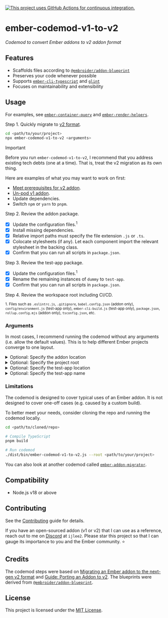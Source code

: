 [![This project uses GitHub Actions for continuous integration.](https://github.com/ijlee2/ember-codemod-v1-to-v2/actions/workflows/ci.yml/badge.svg)](https://github.com/ijlee2/ember-codemod-v1-to-v2/actions/workflows/ci.yml)

# ember-codemod-v1-to-v2

_Codemod to convert Ember addons to v2 addon format_


## Features

- Scaffolds files according to [`@embroider/addon-blueprint`](https://github.com/embroider-build/addon-blueprint)
- Preserves your code whenever possible
- Supports [`ember-cli-typescript`](https://docs.ember-cli-typescript.com/) and [`glint`](https://typed-ember.gitbook.io/glint/)
- Focuses on maintainability and extensibility


## Usage

For examples, see [`ember-container-query`](https://github.com/ijlee2/ember-container-query/pull/151/commits) and [`ember-render-helpers`](https://github.com/buschtoens/ember-render-helpers/pull/447/commits).

Step 1. Quickly migrate to [v2 format](https://github.com/embroider-build/embroider/blob/v4.3.1-%40embroider/addon-dev/docs/addon-author-guide.md).

```sh
cd <path/to/your/project>
npx ember-codemod-v1-to-v2 <arguments>
```

> [!IMPORTANT]
>
> Before you run `ember-codemod-v1-to-v2`, I recommend that you address existing tech debts (one at a time). That is, treat the v2 migration as its own thing.
>
> Here are examples of what you may want to work on first:
>
> - [Meet prerequisites for v2 addon](https://github.com/embroider-build/embroider/blob/v4.3.1-%40embroider/addon-dev/docs/porting-addons-to-v2.md#part-3-prerequisites-for-v2-addon).
> - [Un-pod v1 addon](https://github.com/ijlee2/ember-codemod-pod-to-octane).
> - Update dependencies.
> - Switch `npm` or `yarn` to `pnpm`.

Step 2. Review the addon package.

- [x] Update the configuration files.<sup>1</sup>
- [x] Install missing dependencies.
- [x] Relative import paths must specify the file extension `.js` or `.ts`.
- [x] Colocate stylesheets (if any). Let each component import the relevant stylesheet in the backing class.
- [x] Confirm that you can run all scripts in `package.json`.

Step 3. Review the test-app package.

- [x] Update the configuration files.<sup>1</sup>
- [x] Rename the remaining instances of `dummy` to `test-app`.
- [x] Confirm that you can run all scripts in `package.json`.

Step 4. Review the workspace root including CI/CD.

<sup>1. Files such as `.eslintrc.js`, `.gitignore`, `babel.config.json` (addon only), `config/environment.js` (test-app only), `ember-cli-build.js` (test-app only), `package.json`, `rollup.config.mjs` (addon only), `tsconfig.json`, etc.</sup>


### Arguments

In most cases, I recommend running the codemod without any arguments (i.e. allow the default values). This is to help different Ember projects converge to one layout.

<details>

<summary>Optional: Specify the addon location</summary>

By default, the package name decides where the addon package lives. Pass `--addon-location` to override the logic. This may be useful if you have a workspace with many addons.

```sh
npx ember-codemod-v1-to-v2 --addon-location packages/ui/button
```

</details>


<details>

<summary>Optional: Specify the project root</summary>

Pass `--root` to run the codemod on a project somewhere else (i.e. not in the current directory).

```sh
npx ember-codemod-v1-to-v2 --root <path/to/your/project>
```

</details>


<details>

<summary>Optional: Specify the test-app location</summary>

By default, the test-app package lives in the folder `test-app`. Pass `--test-app-location` to override the logic.

```sh
npx ember-codemod-v1-to-v2 --test-app-location docs-app
```

</details>


<details>

<summary>Optional: Specify the test-app name</summary>

By default, the test-app package is named `test-app`. Pass `--test-app-name` to override the logic. This may be useful if you have a workspace with many addons.

```sh
npx ember-codemod-v1-to-v2 --test-app-name test-app-for-ui-button
```

</details>


### Limitations

The codemod is designed to cover typical uses of an Ember addon. It is not designed to cover one-off cases (e.g. caused by a custom build).

To better meet your needs, consider cloning the repo and running the codemod locally.

```sh
cd <path/to/cloned/repo>

# Compile TypeScript
pnpm build

# Run codemod
./dist/bin/ember-codemod-v1-to-v2.js --root <path/to/your/project>
```

You can also look at another codemod called [`ember-addon-migrator`](https://github.com/NullVoxPopuli/ember-addon-migrator).


## Compatibility

- Node.js v18 or above


## Contributing

See the [Contributing](CONTRIBUTING.md) guide for details.

If you have an open-sourced addon (v1 or v2) that I can use as a reference, reach out to me on [Discord](https://discord.gg/emberjs) at `ijlee2`. Please star this project so that I can gauge its importance to you and the Ember community. ⭐


## Credits

The codemod steps were based on [Migrating an Ember addon to the next-gen v2 format](https://www.kaliber5.de/de/blog/v2-addon_en) and [Guide: Porting an Addon to v2](https://github.com/embroider-build/embroider/blob/v4.3.1-%40embroider/addon-dev/docs/porting-addons-to-v2.md). The blueprints were derived from [`@embroider/addon-blueprint`](https://github.com/embroider-build/addon-blueprint).


## License

This project is licensed under the [MIT License](LICENSE.md).
